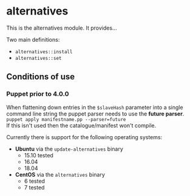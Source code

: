 # alternatives #

This is the alternatives module. It provides...

Two main definitions:  
* `alternatives::install`
* `alternatives::set`

## Conditions of use
### Puppet prior to 4.0.0
When flattening down entries in the `$slaveHash` parameter into a single command line string the puppet parser needs to use the **future parser**.
`puppet apply manifestname.pp --parser=future`  
If this isn't used then the catalogue/manifest won't compile.

Currently there is support for the following operating systems:  
* **Ubuntu** via the `update-alternatives` binary
	* 15.10 tested
	* 16.04
	* 18.04
* **CentOS** via the `alternatives` binary
	* 6 tested
	* 7 tested